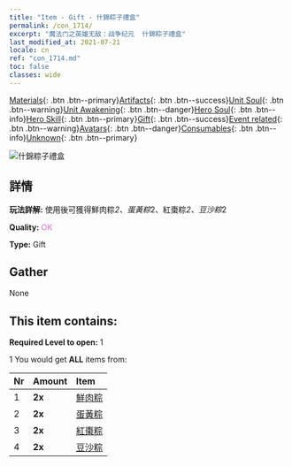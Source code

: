 ```yaml
---
title: "Item - Gift - 什錦粽子禮盒"
permalink: /con_1714/
excerpt: "魔法门之英雄无敌：战争纪元  什錦粽子禮盒"
last_modified_at: 2021-07-21
locale: cn
ref: "con_1714.md"
toc: false
classes: wide
---
```

 [Materials](/ItemsCN/){: .btn .btn--primary}[Artifacts](/ItemsCN/Artifacts/){: .btn .btn--success}[Unit Soul](/ItemsCN/UnitSoul/){: .btn .btn--warning}[Unit Awakening](/ItemsCN/UnitAwakening/){: .btn .btn--danger}[Hero Soul](/ItemsCN/HeroSoul/){: .btn .btn--info}[Hero Skill](/ItemsCN/HeroSkill/){: .btn .btn--primary}[Gift](/ItemsCN/Gift/){: .btn .btn--success}[Event related](/ItemsCN/Events/){: .btn .btn--warning}[Avatars](/ItemsCN/Avatars/){: .btn .btn--danger}[Consumables](/ItemsCN/Consumables/){: .btn .btn--info}[Unknown](/ItemsCN/Unknown/){: .btn .btn--primary}

 ![什錦粽子禮盒](/images/t/i_907330.png)

## 詳情
 **玩法詳解:** 使用後可獲得鮮肉粽*2、蛋黃粽*2、紅棗粽*2、豆沙粽*2

 **Quality:** <span style="color: #DA70D6">OK</span>

 **Type:** Gift

## Gather

  None

## This item contains:

 **Required Level to open:** 1

 1 You would get **ALL** items  from:

  | Nr | Amount |     Item    |
  |:---|:-------|:------------|
  | 1 |  **2x** | [鮮肉粽](/cn/Items/con_542/) |  | 
  | 2 |  **2x** | [蛋黃粽](/cn/Items/con_543/) |  | 
  | 3 |  **2x** | [紅棗粽](/cn/Items/con_544/) |  | 
  | 4 |  **2x** | [豆沙粽](/cn/Items/con_545/) |  | 
